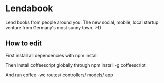 # Lendabook

Lend books from people around you. The new social, mobile, local startup venture from Germany's most sunny town. :-D

## How to edit

First install all dependencies with npm install

Then install coffeescript globally through npm install -g coffeescript

And run
coffee -wc routes/ controllers/ models/ app